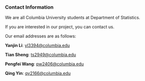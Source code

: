 ### Contact Information

We are all Columbia University students at Department of Statistics.

If you are interested in our project, you can contact us. 

Our email addresses are as follows:

**Yanjin Li**: yl3394@columbia.edu

**Tian Sheng**: ts2949@columbia.edu

**Pengfei Wang**: pw2406@columbia.edu

**Qing Yin**: qy2166@columbia.edu
